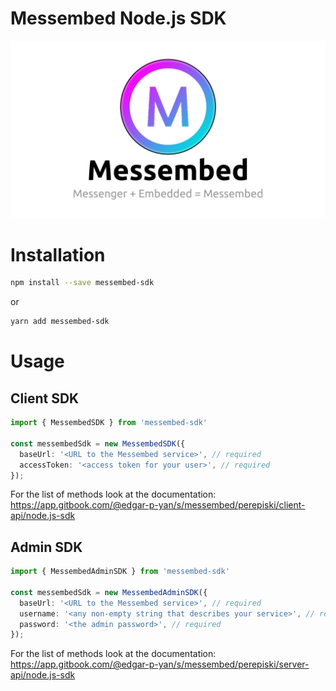 # Messembed Node.js SDK

![Messembed Logo](https://github.com/Messembed/node-messembed-sdk/raw/main/readme-hero.jpg)

# Installation
```bash
npm install --save messembed-sdk
```
or
```bash
yarn add messembed-sdk
```

# Usage
## Client SDK
```ts
import { MessembedSDK } from 'messembed-sdk'

const messembedSdk = new MessembedSDK({
  baseUrl: '<URL to the Messembed service>', // required
  accessToken: '<access token for your user>', // required
});

```
For the list of methods look at the documentation: https://app.gitbook.com/@edgar-p-yan/s/messembed/perepiski/client-api/node.js-sdk 

## Admin SDK
```ts
import { MessembedAdminSDK } from 'messembed-sdk'

const messembedSdk = new MessembedAdminSDK({
  baseUrl: '<URL to the Messembed service>', // required
  username: '<any non-empty string that describes your service>', // required
  password: '<the admin password>', // required
});

```
For the list of methods look at the documentation: https://app.gitbook.com/@edgar-p-yan/s/messembed/perepiski/server-api/node.js-sdk 
